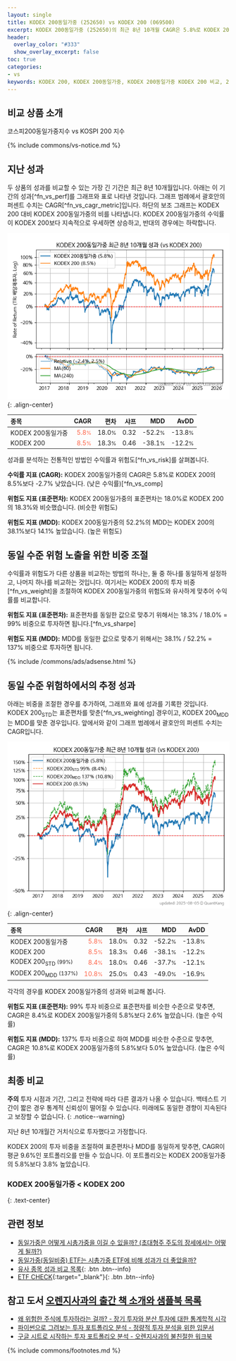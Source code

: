 ```yaml
---
layout: single
title: KODEX 200동일가중 (252650) vs KODEX 200 (069500)
excerpt: KODEX 200동일가중 (252650)의 최근 8년 10개월 CAGR은 5.8%로 KODEX 200 (069500)의 8.5%보다 -2.7% 낮았습니다.
header:
  overlay_color: "#333"
  show_overlay_excerpt: false
toc: true
categories:
- vs
keywords: KODEX 200, KODEX 200동일가중, KODEX 200동일가중 KODEX 200 비교, 252650, 069500, 252650 252650 비교
---
```


## 비교 상품 소개


코스피200동일가중지수 vs KOSPI 200 지수



{% include commons/vs-notice.md %}

## 지난 성과

두 상품의 성과를 비교할 수 있는 가장 긴 기간은 최근 8년 10개월입니다. 아래는 이 기간의 성과[^fn_vs_perf]를 그래프와 표로 나타낸 것입니다.
그래프 범례에서 괄호안의 퍼센트 수치는 CAGR[^fn_vs_cagr_metric]입니다.
하단의 보조 그래프는 KODEX 200 대비 KODEX 200동일가중의 비를 나타냅니다.
KODEX 200동일가중의 수익률이 KODEX 200보다 지속적으로 우세하면 상승하고, 반대의 경우에는 하락합니다.

![KODEX 200동일가중](/vs/images/252650-vs-069500_dual.png){: .align-center}

| **종목** | **CAGR** | **편차** | **샤프** | **MDD** | **AvDD** |
| :------------ | ------: | -----------: | -------: | ------: | -------: |
| KODEX 200동일가중 | <span style="color: tomato">5.8<small>%</small></span> | 18.0<small>%</small> | 0.32 | -52.2<small>%</small> | -13.8<small>%</small> |
| KODEX 200 | <span style="color: tomato">8.5<small>%</small></span> | 18.3<small>%</small> | 0.46 | -38.1<small>%</small> | -12.2<small>%</small> |

<!-- more -->


성과를 분석하는 전통적인 방법인 수익률과 위험도[^fn_vs_risk]를 살펴봅니다.

**수익률 지표 (CAGR):** KODEX 200동일가중의 CAGR은 5.8%로 KODEX 200의 8.5%보다 -2.7% 낮았습니다. (낮은 수익률)[^fn_vs_comp]

**위험도 지표 (표준편차):** KODEX 200동일가중의 표준편차는 18.0%로 KODEX 200의 18.3%와 비슷했습니다. (비슷한 위험도)

**위험도 지표 (MDD):** KODEX 200동일가중의 52.2%의 MDD는 KODEX 200의 38.1%보다 14.1% 높았습니다. (높은 위험도)



## 동일 수준 위험 노출을 위한 비중 조절

수익률과 위험도가 다른 상품을 비교하는 방법의 하나는, 둘 중 하나를 동일하게 설정하고, 나머지 하나를 비교하는 것입니다.
여기서는 KODEX 200의 투자 비중[^fn_vs_weight]을 조절하여 KODEX 200동일가중의 위험도와 유사하게 맞추어 수익률를 비교합니다.

**위험도 지표 (표준편차):** 표준편차를 동일한 값으로 맞추기 위해서는 18.3% / 18.0% = 99% 비중으로 투자하면 됩니다.[^fn_vs_sharpe]

**위험도 지표 (MDD):** MDD를 동일한 값으로 맞추기 위해서는 38.1% / 52.2% = 137% 비중으로 투자하면 됩니다.


{% include /commons/ads/adsense.html %}



## 동일 수준 위험하에서의 추정 성과

아래는 비중을 조절한 경우를 추가하여, 그래프와 표에 성과를 기록한 것입니다.
KODEX 200<sub>STD</sub>는 표준편차를 맞춘[^fn_vs_weighting] 경우이고, KODEX 200<sub>MDD</sub>는 MDD를 맞춘 경우입니다.
앞에서와 같이 그래프 범례에서 괄호안의 퍼센트 수치는 CAGR입니다.


![KODEX 200동일가중](/vs/images/252650-vs-069500.png){: .align-center}



| **종목** | **CAGR** | **편차** | **샤프** | **MDD** | **AvDD** |
| :------------ | ------: | -----------: | -------: | ------: | -------: |
| KODEX 200동일가중 | <span style="color: tomato">5.8<small>%</small></span> | 18.0<small>%</small> | 0.32 | -52.2<small>%</small> | -13.8<small>%</small> |
| KODEX 200 | <span style="color: tomato">8.5<small>%</small></span> | 18.3<small>%</small> | 0.46 | -38.1<small>%</small> | -12.2<small>%</small> |
| KODEX 200<sub>STD</sub> <small>(99%)</small> | <span style="color: tomato">8.4<small>%</small></span> | 18.0<small>%</small> | 0.46 | -37.7<small>%</small> | -12.1<small>%</small> |
| KODEX 200<sub>MDD</sub> <small>(137%)</small> | <span style="color: tomato">10.8<small>%</small></span> | 25.0<small>%</small> | 0.43 | -49.0<small>%</small> | -16.9<small>%</small> |



각각의 경우를 KODEX 200동일가중의 성과와 비교해 봅니다.

**위험도 지표 (표준편차):** 99% 투자 비중으로 표준편차를 비슷한 수준으로 맞추면, CAGR은 8.4%로 KODEX 200동일가중의 5.8%보다 2.6% 높았습니다. (높은 수익률)

**위험도 지표 (MDD):** 137% 투자 비중으로 하여 MDD를 비슷한 수준으로 맞추면, CAGR은 10.8%로 KODEX 200동일가중의 5.8%보다 5.0% 높았습니다. (높은 수익률)




## 최종 비교

**주의** 투자 시점과 기간, 그리고 전략에 따라 다른 결과가 나올 수 있습니다. 백테스트 기간이 짧은 경우 통계적 신뢰성이 떨어질 수 있습니다. 미래에도 동일한 경향이 지속된다고 보장할 수 없습니다.
{: .notice--warning}

지난 8년 10개월간 거치식으로 투자했다고 가정합니다.

KODEX 200의 투자 비중을 조절하여 표준편차나 MDD를 동일하게 맞추면, CAGR이 평균 9.6%인 포트폴리오를 만들 수 있습니다.
이 포트폴리오는 KODEX 200동일가중의 5.8%보다 3.8% 높았습니다.

### KODEX 200동일가중 &lt; KODEX 200
{: .text-center}


## 관련 정보

- [동일가중은 어떻게 시총가중을 이길 수 있을까? (초대형주 주도의 장세에서는 어떻게 될까?)](https://kongdori.tistory.com/296)
- [동일가중(동일비중) ETF는 시총가중 ETF에 비해 성과가 더 좋았을까?](https://kongdori.tistory.com/160)
- [유사 종목 성과 비교 목록](/vs/){: .btn .btn--info}
- [ETF CHECK](https://www.etfcheck.co.kr/mobile/etpitem/069500/compare?compCode%5B%5D=252650){:target="_blank"}{: .btn .btn--info}


## 참고 도서 [오렌지사과의 출간 책 소개와 샘플북 목록](https://kongdori.tistory.com/691)

- [왜 위험한 주식에 투자하라는 걸까? - 장기 투자와 분산 투자에 대한 통계학적 시각](https://kongdori.tistory.com/421)
- [파이썬으로 그려보는 투자 포트폴리오 분석  - 정량적 투자 분석을 위한 입문서](https://kongdori.tistory.com/643)
- [구글 시트로 시작하는 투자 포트폴리오 분석 - 오렌지사과의 불친절한 워크북](https://kongdori.tistory.com/449)

{% include commons/footnotes.md %}